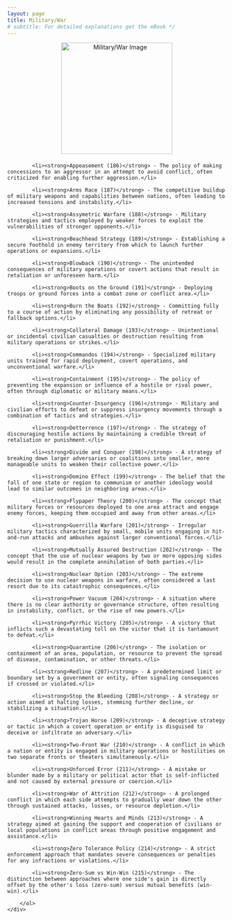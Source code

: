 ```yaml
---
layout: page
title: Military/War
# subtitle: For detailed explanations get the eBook */ 
---
```


<style>
    .center-content {
        text-align: center; /* Center align the content */
    }

    .content-container {
        margin-top: 20px; /* Add space between the image and the text */
        text-align: left; /* Align text to the left */
    }

    .content-container ol {
        padding-left: 0; /* Remove default padding for the list */
    }

    .content-container li {
        margin-bottom: 10px; /* Adjust the margin between list items */
    }
</style>

<div class="center-content">
    <img src="/img/galleryImages/Military/War.png" width="256" height="256" alt="Military/War Image">
    <div class="content-container">
        <ol>
    
            <li><strong>Appeasement (186)</strong> - The policy of making concessions to an aggressor in an attempt to avoid conflict, often criticized for enabling further aggression.</li>
        
            <li><strong>Arms Race (187)</strong> - The competitive buildup of military weapons and capabilities between nations, often leading to increased tensions and instability.</li>
        
            <li><strong>Assymetric Warfare (188)</strong> - Military strategies and tactics employed by weaker forces to exploit the vulnerabilities of stronger opponents.</li>
        
            <li><strong>Beachhead Strategy (189)</strong> - Establishing a secure foothold in enemy territory from which to launch further operations or expansions.</li>
        
            <li><strong>Blowback (190)</strong> - The unintended consequences of military operations or covert actions that result in retaliation or unforeseen harm.</li>
        
            <li><strong>Boots on the Ground (191)</strong> - Deploying troops or ground forces into a combat zone or conflict area.</li>
        
            <li><strong>Burn the Boats (192)</strong> - Committing fully to a course of action by eliminating any possibility of retreat or fallback options.</li>
        
            <li><strong>Collateral Damage (193)</strong> - Unintentional or incidental civilian casualties or destruction resulting from military operations or strikes.</li>
        
            <li><strong>Commandos (194)</strong> - Specialized military units trained for rapid deployment, covert operations, and unconventional warfare.</li>
        
            <li><strong>Containment (195)</strong> - The policy of preventing the expansion or influence of a hostile or rival power, often through diplomatic or military means.</li>
        
            <li><strong>Counter-Insurgency (196)</strong> - Military and civilian efforts to defeat or suppress insurgency movements through a combination of tactics and strategies.</li>
        
            <li><strong>Detterrence (197)</strong> - The strategy of discouraging hostile actions by maintaining a credible threat of retaliation or punishment.</li>
        
            <li><strong>Divide and Conquer (198)</strong> - A strategy of breaking down larger adversaries or coalitions into smaller, more manageable units to weaken their collective power.</li>
        
            <li><strong>Domino Effect (199)</strong> - The belief that the fall of one state or region to communism or another ideology would lead to similar outcomes in neighboring areas.</li>
        
            <li><strong>Flypaper Theory (200)</strong> - The concept that military forces or resources deployed to one area attract and engage enemy forces, keeping them occupied and away from other areas.</li>
        
            <li><strong>Guerrilla Warfare (201)</strong> - Irregular military tactics characterized by small, mobile units engaging in hit-and-run attacks and ambushes against larger conventional forces.</li>
        
            <li><strong>Mutually Assured Destruction (202)</strong> - The concept that the use of nuclear weapons by two or more opposing sides would result in the complete annihilation of both parties.</li>
        
            <li><strong>Nuclear Option (203)</strong> - The extreme decision to use nuclear weapons in warfare, often considered a last resort due to its catastrophic consequences.</li>
        
            <li><strong>Power Vacuum (204)</strong> - A situation where there is no clear authority or governance structure, often resulting in instability, conflict, or the rise of new powers.</li>
        
            <li><strong>Pyrrhic Victory (205)</strong> - A victory that inflicts such a devastating toll on the victor that it is tantamount to defeat.</li>
        
            <li><strong>Quarantine (206)</strong> - The isolation or containment of an area, population, or resource to prevent the spread of disease, contamination, or other threats.</li>
        
            <li><strong>Redline (207)</strong> - A predetermined limit or boundary set by a government or entity, often signaling consequences if crossed or violated.</li>
        
            <li><strong>Stop the Bleeding (208)</strong> - A strategy or action aimed at halting losses, stemming further decline, or stabilizing a situation.</li>
        
            <li><strong>Trojan Horse (209)</strong> - A deceptive strategy or tactic in which a covert operation or entity is disguised to deceive or infiltrate an adversary.</li>
        
            <li><strong>Two-Front War (210)</strong> - A conflict in which a nation or entity is engaged in military operations or hostilities on two separate fronts or theaters simultaneously.</li>
        
            <li><strong>Unforced Error (211)</strong> - A mistake or blunder made by a military or political actor that is self-inflicted and not caused by external pressure or coercion.</li>
        
            <li><strong>War of Attrition (212)</strong> - A prolonged conflict in which each side attempts to gradually wear down the other through sustained attacks, losses, or resource depletion.</li>
        
            <li><strong>Winning Hearts and Minds (213)</strong> - A strategy aimed at gaining the support and cooperation of civilians or local populations in conflict areas through positive engagement and assistance.</li>
        
            <li><strong>Zero Tolerance Policy (214)</strong> - A strict enforcement approach that mandates severe consequences or penalties for any infractions or violations.</li>
        
            <li><strong>Zero-Sum vs Win-Win (215)</strong> - The distinction between approaches where one side's gain is directly offset by the other's loss (zero-sum) versus mutual benefits (win-win).</li>
        
        </ol>
    </div>
</div>
    